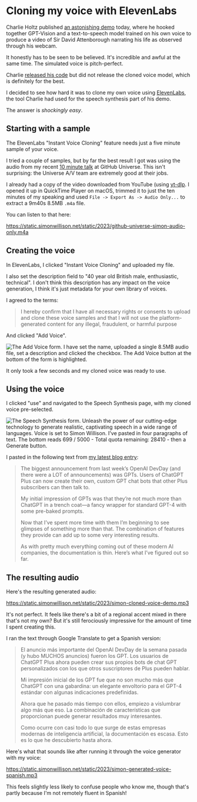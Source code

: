 # Cloning my voice with ElevenLabs

Charlie Holtz published [an astonishing demo](https://twitter.com/charliebholtz/status/1724815159590293764) today, where he hooked together GPT-Vision and a text-to-speech model trained on his own voice to produce a video of Sir David Attenborough narrating his life as observed through his webcam.

It honestly has to be seen to be believed. It's incredible and awful  at the same time. The simulated voice is pitch-perfect.

Charlie [released his code](https://github.com/cbh123/narrator) but did not release the cloned voice model, which is definitely for the best.

I decided to see how hard it was to clone my own voice using [ElevenLabs](https://elevenlabs.io/), the tool Charlie had used for the speech synthesis part of his demo.

The answer is _shockingly easy_.

## Starting with a sample

The ElevenLabs "Instant Voice Cloning" feature needs just a five minute sample of your voice.

I tried a couple of samples, but by far the best result I got was using the audio from my recent [10 minute talk](https://simonwillison.net/2023/Nov/10/universe/) at GitHub Universe. This isn't surprising: the Universe A/V team are extremely good at their jobs.

I already had a copy of the video downloaded from YouTube (using [yt-dlp](https://github.com/yt-dlp/yt-dlp). I opened it up in QuickTime Player on macOS, trimmed it to just the ten minutes of my speaking and used `File -> Export As -> Audio Only...` to extract a 9m40s 8.5MB `.m4a` file.

You can listen to that here:

https://static.simonwillison.net/static/2023/github-universe-simon-audio-only.m4a

## Creating the voice

In ElevenLabs, I clicked "Instant Voice Cloning" and uploaded my file.

I also set the description field to "40 year old British male, enthusiastic, technical". I don't think this description has any impact on the voice generation, I think it's just metadata for your own library of voices.

I agreed to the terms:

> I hereby confirm that I have all necessary rights or consents to upload and clone these voice samples and that I will not use the platform-generated content for any illegal, fraudulent, or harmful purpose

And clicked "Add Voice".

![The Add Voice form. I have set the name, uploaded a single 8.5MB audio file, set a description and clicked the checkbox. The Add Voice button at the bottom of the form is highlighted.](https://static.simonwillison.net/static/2023/add-voice.jpg)

It only took a few seconds and my cloned voice was ready to use.

## Using the voice

I clicked "use" and navigated to the Speech Synthesis page, with my cloned voice pre-selected.

![The Speech Synthesis form. Unleash the power of our cutting-edge technology to generate realistic, captivating speech in a wide range of languages. Voice is set to Simon Willison. I've pasted in four paragraphs of text. The bottom reads 699 / 5000 - Total quota remaining: 28410 - then a Generate button.](https://static.simonwillison.net/static/2023/use-voice.jpg)

I pasted in the following text from [my latest blog entry](https://simonwillison.net/2023/Nov/15/gpts/):

> The biggest announcement from last week’s OpenAI DevDay (and there were a LOT of announcements) was GPTs. Users of ChatGPT Plus can now create their own, custom GPT chat bots that other Plus subscribers can then talk to.
>
> My initial impression of GPTs was that they’re not much more than ChatGPT in a trench coat—a fancy wrapper for standard GPT-4 with some pre-baked prompts.
>
> Now that I’ve spent more time with them I’m beginning to see glimpses of something more than that. The combination of features they provide can add up to some very interesting results.
>
> As with pretty much everything coming out of these modern AI companies, the documentation is thin. Here’s what I’ve figured out so far.

## The resulting audio

Here's the resulting generated audio:

https://static.simonwillison.net/static/2023/simon-cloned-voice-demo.mp3

It's not perfect. It feels like there's a bit of a regional accent mixed in there that's not my own? But it's still ferociously impressive for the amount of time I spent creating this.

I ran the text through Google Translate to get a Spanish version:

> El anuncio más importante del OpenAI DevDay de la semana pasada (y hubo MUCHOS anuncios) fueron los GPT. Los usuarios de ChatGPT Plus ahora pueden crear sus propios bots de chat GPT personalizados con los que otros suscriptores de Plus pueden hablar.
>
> Mi impresión inicial de los GPT fue que no son mucho más que ChatGPT con una gabardina: un elegante envoltorio para el GPT-4 estándar con algunas indicaciones predefinidas.
>
> Ahora que he pasado más tiempo con ellos, empiezo a vislumbrar algo más que eso. La combinación de características que proporcionan puede generar resultados muy interesantes.
>
> Como ocurre con casi todo lo que surge de estas empresas modernas de inteligencia artificial, la documentación es escasa. Esto es lo que he descubierto hasta ahora.

Here's what that sounds like after running it through the voice generator with my voice:

https://static.simonwillison.net/static/2023/simon-generated-voice-spanish.mp3

This feels slightly less likely to confuse people who know me, though that's partly because I'm not remotely fluent in Spanish!
